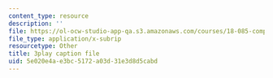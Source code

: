 ```yaml
---
content_type: resource
description: ''
file: https://ol-ocw-studio-app-qa.s3.amazonaws.com/courses/18-085-computational-science-and-engineering-i-fall-2008/5e020e4ae3bc5172a03d31e3d8d5cabd_UdpdZ0diXUg.vtt
file_type: application/x-subrip
resourcetype: Other
title: 3play caption file
uid: 5e020e4a-e3bc-5172-a03d-31e3d8d5cabd
---
```

